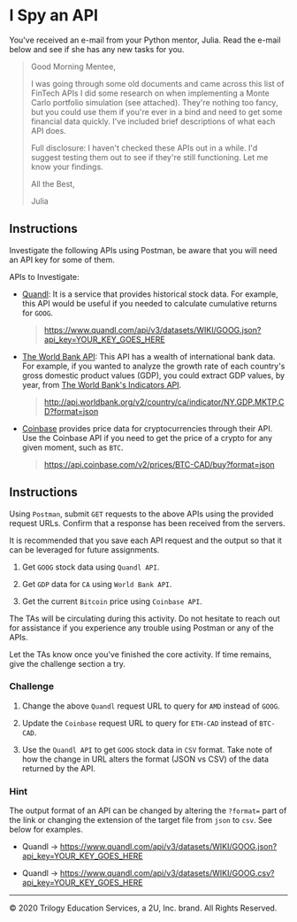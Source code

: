 # I Spy an API

You've received an e-mail from your Python mentor, Julia. Read the e-mail below and see if she has any new tasks for you.

> Good Morning Mentee,
>
> I was going through some old documents and came across this list of FinTech APIs I did some research on when implementing a Monte Carlo portfolio simulation (see attached). They're nothing too fancy, but you could use them if you're ever in a bind and need to get some financial data quickly. I've included brief descriptions of what each API does.
>
> Full disclosure: I haven't checked these APIs out in a while. I'd suggest testing them out to see if they're still functioning. Let me know your findings.
>
> All the Best,
>
>Julia

## Instructions

Investigate the following APIs using Postman, be aware that you will need an API key for some of them.

APIs to Investigate:

* [Quandl](https://www.quandl.com/): It is a service that provides historical stock data. For example, this API would be useful if you needed to calculate cumulative returns for `GOOG`.

  > <https://www.quandl.com/api/v3/datasets/WIKI/GOOG.json?api_key=YOUR_KEY_GOES_HERE>

* [The World Bank API](https://datahelpdesk.worldbank.org/knowledgebase/articles/889386-developer-information-overview): This API has a wealth of international bank data. For example, if you wanted to analyze the growth rate of each country's gross domestic product values (GDP), you could extract GDP values, by year, from [The World Bank's Indicators API](https://datahelpdesk.worldbank.org/knowledgebase/articles/889392-about-the-indicators-api-documentation).

  > <http://api.worldbank.org/v2/country/ca/indicator/NY.GDP.MKTP.CD?format=json>

* [Coinbase](https://www.coinbase.com/) provides price data for cryptocurrencies through their API. Use the Coinbase API if you need to get the price of a crypto for any given moment, such as `BTC`.

  > <https://api.coinbase.com/v2/prices/BTC-CAD/buy?format=json>

## Instructions

Using `Postman`, submit `GET` requests to the above APIs using the provided request URLs. Confirm that a response has been received from the servers.

It is recommended that you save each API request and the output so that it can be leveraged for future assignments.

1. Get `GOOG` stock data using `Quandl API`.

2. Get `GDP` data for `CA` using `World Bank API`.

3. Get the current `Bitcoin` price using `Coinbase API`.

The TAs will be circulating during this activity. Do not hesitate to reach out for assistance if you experience any trouble using Postman or any of the APIs.

Let the TAs know once you've finished the core activity. If time remains, give the challenge section a try.

### Challenge

1. Change the above `Quandl` request URL to query for `AMD` instead of `GOOG`.

2. Update the `Coinbase` request URL to query for `ETH-CAD` instead of `BTC-CAD`.

3. Use the `Quandl API` to get `GOOG` stock data in `CSV` format. Take note of how the change in URL alters the format (JSON vs CSV) of the data returned by the API.

### Hint

The output format of an API can be changed by altering the `?format=` part of the link or changing the extension of the target file from `json` to `csv`. See below for examples.

* Quandl -> <https://www.quandl.com/api/v3/datasets/WIKI/GOOG.json?api_key=YOUR_KEY_GOES_HERE>

* Quandl -> <https://www.quandl.com/api/v3/datasets/WIKI/GOOG.csv?api_key=YOUR_KEY_GOES_HERE>

---

© 2020 Trilogy Education Services, a 2U, Inc. brand. All Rights Reserved.
